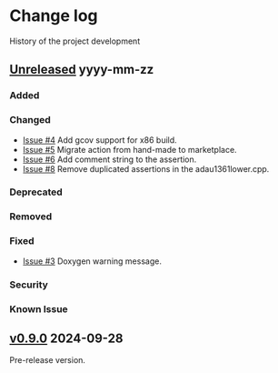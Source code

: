 # Change log
History of the project development

## [Unreleased] yyyy-mm-zz
### Added
### Changed
- [Issue #4](https://github.com/suikan4github/rpp_driver/issues/4) Add gcov support for x86 build. 
- [Issue #5](https://github.com/suikan4github/rpp_driver/issues/5) Migrate action from hand-made to marketplace.
- [Issue #6](https://github.com/suikan4github/rpp_driver/issues/6) Add comment string to the assertion.
- [Issue #8](https://github.com/suikan4github/rpp_driver/issues/8) Remove duplicated assertions in the adau1361lower.cpp.

### Deprecated
### Removed
### Fixed
- [Issue #3](https://github.com/suikan4github/rpp_driver/issues/3) Doxygen warning message. 
### Security
### Known Issue

## [v0.9.0] 2024-09-28
Pre-release version. 

[Unreleased]: https://github.com/suikan4github/rpp_driver/compare/v0.9.0...develop
[v0.9.0]: https://github.com/suikan4github/rpp_driver/compare/v0.0.0...v0.9.0
